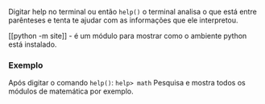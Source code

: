 Digitar help no terminal ou então `help()` o terminal analisa o que está entre parênteses e tenta te ajudar com as informações que ele interpretou.

[[python -m site]] - é um módulo para mostrar como o ambiente python está instalado.

### Exemplo
Após digitar o comando `help()`: 
	`help> math`
	Pesquisa e mostra todos os módulos de matemática por exemplo.

